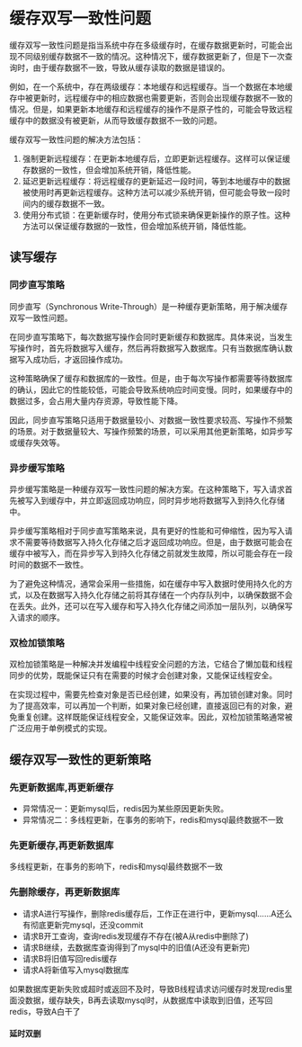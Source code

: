 # 缓存双写一致性问题

缓存双写一致性问题是指当系统中存在多级缓存时，在缓存数据更新时，可能会出现不同级别缓存数据不一致的情况。这种情况下，缓存数据更新了，但是下一次查询时，由于缓存数据不一致，导致从缓存读取的数据是错误的。

例如，在一个系统中，存在两级缓存：本地缓存和远程缓存。当一个数据在本地缓存中被更新时，远程缓存中的相应数据也需要更新，否则会出现缓存数据不一致的情况。但是，如果更新本地缓存和远程缓存的操作不是原子性的，可能会导致远程缓存中的数据没有被更新，从而导致缓存数据不一致的问题。

缓存双写一致性问题的解决方法包括：

1. 强制更新远程缓存：在更新本地缓存后，立即更新远程缓存。这样可以保证缓存数据的一致性，但会增加系统开销，降低性能。
2. 延迟更新远程缓存：将远程缓存的更新延迟一段时间，等到本地缓存中的数据被使用时再更新远程缓存。这种方法可以减少系统开销，但可能会导致一段时间内的缓存数据不一致。
3. 使用分布式锁：在更新缓存时，使用分布式锁来确保更新操作的原子性。这种方法可以保证缓存数据的一致性，但会增加系统开销，降低性能。

## 读写缓存

### 同步直写策略

同步直写（Synchronous Write-Through）是一种缓存更新策略，用于解决缓存双写一致性问题。

在同步直写策略下，每次数据写操作会同时更新缓存和数据库。具体来说，当发生写操作时，首先将数据写入缓存，然后再将数据写入数据库。只有当数据库确认数据写入成功后，才返回操作成功。

这种策略确保了缓存和数据库的一致性。但是，由于每次写操作都需要等待数据库的确认，因此它的性能较低，可能会导致系统响应时间变慢。同时，如果缓存中的数据过多，会占用大量内存资源，导致性能下降。

因此，同步直写策略只适用于数据量较小、对数据一致性要求较高、写操作不频繁的场景。对于数据量较大、写操作频繁的场景，可以采用其他更新策略，如异步写或缓存失效等。

### 异步缓写策略

异步缓写策略是一种缓存双写一致性问题的解决方案。在这种策略下，写入请求首先被写入到缓存中，并立即返回成功响应，同时异步地将数据写入到持久化存储中。

异步缓写策略相对于同步直写策略来说，具有更好的性能和可伸缩性，因为写入请求不需要等待数据写入持久化存储之后才返回成功响应。但是，由于数据可能会在缓存中被写入，而在异步写入到持久化存储之前就发生故障，所以可能会存在一段时间的数据不一致性。

为了避免这种情况，通常会采用一些措施，如在缓存中写入数据时使用持久化的方式，以及在数据写入持久化存储之前将其存储在一个内存队列中，以确保数据不会在丢失。此外，还可以在写入缓存和写入持久化存储之间添加一层队列，以确保写入请求的顺序。

### 双检加锁策略

双检加锁策略是一种解决并发编程中线程安全问题的方法，它结合了懒加载和线程同步的优势，既能保证只有在需要的时候才会创建对象，又能保证线程安全。

在实现过程中，需要先检查对象是否已经创建，如果没有，再加锁创建对象。同时为了提高效率，可以再加一个判断，如果对象已经创建，直接返回已有的对象，避免重复创建。这样既能保证线程安全，又能保证效率。因此，双检加锁策略通常被广泛应用于单例模式的实现。

## 缓存双写一致性的更新策略

### 先更新数据库,再更新缓存

- 异常情况一：更新mysql后，redis因为某些原因更新失败。
- 异常情况二：多线程更新，在事务的影响下，redis和mysql最终数据不一致

### 先更新缓存,再更新数据库

多线程更新，在事务的影响下，redis和mysql最终数据不一致

### 先删除缓存，再更新数据库

-  请求A进行写操作，删除redis缓存后，工作正在进行中，更新mysql......A还么有彻底更新完mysql，还没commit
- 请求B开工查询，查询redis发现缓存不存在(被A从redis中删除了)
- 请求B继续，去数据库查询得到了mysql中的旧值(A还没有更新完)
- 请求B将旧值写回redis缓存
- 请求A将新值写入mysql数据库 

如果数据库更新失败或超时或返回不及时，导致B线程请求访问缓存时发现redis里面没数据，缓存缺失，B再去读取mysql时，从数据库中读取到旧值，还写回redis，导致A白干了

#### 延时双删

